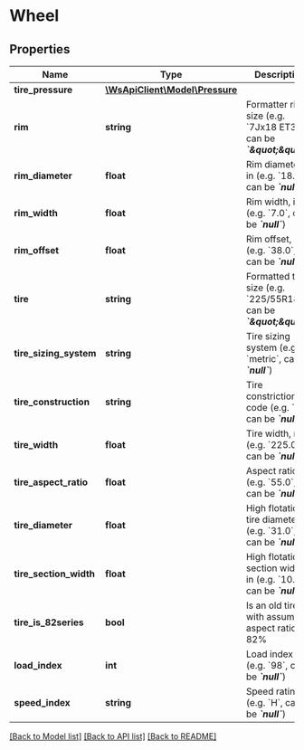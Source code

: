 # Wheel

## Properties
Name | Type | Description | Notes
------------ | ------------- | ------------- | -------------
**tire_pressure** | [**\WsApiClient\Model\Pressure**](Pressure.md) |  | [optional] 
**rim** | **string** | Formatter rim size (e.g. &#x60;7Jx18 ET38&#x60;, can be __*&#x60;\&quot;\&quot;&#x60;*__) | [optional] 
**rim_diameter** | **float** | Rim diameter, in (e.g. &#x60;18.0&#x60;, can be __*&#x60;null&#x60;*__) | [optional] 
**rim_width** | **float** | Rim width, in (e.g. &#x60;7.0&#x60;, can be __*&#x60;null&#x60;*__) | [optional] 
**rim_offset** | **float** | Rim offset, mm (e.g. &#x60;38.0&#x60;, can be __*&#x60;null&#x60;*__) | [optional] 
**tire** | **string** | Formatted tire size (e.g. &#x60;225/55R18&#x60;, can be __*&#x60;\&quot;\&quot;&#x60;*__) | [optional] 
**tire_sizing_system** | **string** | Tire sizing system (e.g. &#x60;metric&#x60;, can be __*&#x60;null&#x60;*__) | [optional] 
**tire_construction** | **string** | Tire constriction code (e.g. &#x60;R&#x60;, can be __*&#x60;null&#x60;*__) | [optional] 
**tire_width** | **float** | Tire width, mm (e.g. &#x60;225.0&#x60;, can be __*&#x60;null&#x60;*__) | [optional] 
**tire_aspect_ratio** | **float** | Aspect ratio, % (e.g. &#x60;55.0&#x60;, can be __*&#x60;null&#x60;*__) | [optional] 
**tire_diameter** | **float** | High flotation tire diameter, in (e.g. &#x60;31.0&#x60;, can be __*&#x60;null&#x60;*__) | [optional] 
**tire_section_width** | **float** | High flotation section width, in (e.g. &#x60;10.5&#x60;, can be __*&#x60;null&#x60;*__) | [optional] 
**tire_is_82series** | **bool** | Is an old tire with assumed aspect ratio 82% | [optional] 
**load_index** | **int** | Load index (e.g. &#x60;98&#x60;, can be __*&#x60;null&#x60;*__) | [optional] 
**speed_index** | **string** | Speed rating (e.g. &#x60;H&#x60;, can be __*&#x60;null&#x60;*__) | [optional] 

[[Back to Model list]](../README.md#documentation-for-models) [[Back to API list]](../README.md#documentation-for-api-endpoints) [[Back to README]](../README.md)


